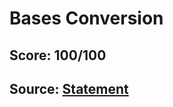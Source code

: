 # Bases Conversion

## Score: 100/100

## Source: [Statement](https://training.olinfo.it/#/task/ois_23/statement)
